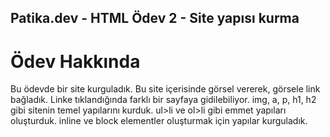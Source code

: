 ## Patika.dev - HTML Ödev 2 - Site yapısı kurma
# Ödev Hakkında
Bu ödevde bir site kurguladık. Bu site içerisinde görsel vererek, görsele link bağladık. Linke tıklandığında farklı bir sayfaya gidilebiliyor. 
img, a, p, h1, h2 gibi sitenin temel yapılarını kurduk. 
ul>li ve ol>li gibi emmet yapıları oluşturduk. 
inline ve block elementler oluşturmak için yapılar kurguladık. 